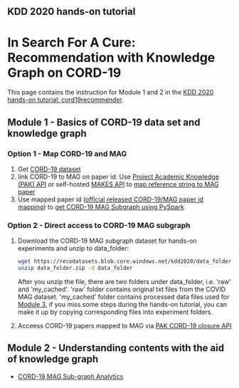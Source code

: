 ## KDD 2020 hands-on tutorial
# In Search For A Cure: Recommendation with Knowledge Graph on CORD-19

This page contains the instruction for Module 1 and 2 in the [KDD 2020 hands-on tutorial: cord19recommender](https://kdd2020tutorial.github.io/cord19recommender/). 

## Module 1 - Basics of CORD-19 data set and knowledge graph

### Option 1 - Map CORD-19 and MAG 
1. Get [CORD-19 dataset](https://www.semanticscholar.org/cord19/download) 
1. link CORD-19 to MAG on paper id: Use [Project Academic Knowledge (PAK) API](https://www.microsoft.com/en-us/research/project/academic-knowledge/) or self-hosted [MAKES API](https://docs.microsoft.com/en-us/academic-services/knowledge-exploration-service/) to [map reference string to MAG paper](https://github.com/microsoft/mag-covid19-research-examples/tree/master/src/PAK-Samples/MapReferenceToPaper)
1. Use mapped paper id ([official released CORD-19/MAG paper id mapping](https://github.com/microsoft/mag-covid19-research-examples/blob/master/src/data/releases.md)) to [get CORD-19 MAG Subgraph using PySpark](./Module1-Get-MAG-SubGraph/)

### Option 2 - Direct access to CORD-19 MAG subgraph
1. Download the CORD-19 MAG subgraph dataset for hands-on experiments and unzip to data_folder:
    ```bash
    wget https://recodatasets.blob.core.windows.net/kdd2020/data_folder.zip
    unzip data_folder.zip -d data_folder
    ```
    After you unzip the file, there are two folders under data_folder, i.e. 'raw' and 'my_cached'.   'raw' folder contains original txt files from the COVID MAG dataset. 'my_cached' folder contains processed data files used for [Module 3](https://github.com/microsoft/recommenders/tree/kdd2020_tutorial/scenarios/academic/KDD2020-tutorial), if you miss some steps during the hands-on tutorial, you can make it up by copying corresponding files into experiment folders.
 
1. Acceess CORD-19 papers mapped to MAG via [PAK CORD-19 closure API](https://github.com/microsoft/mag-covid19-research-examples/blob/master/src/PAK-Samples/cord-19-closure.md)

## Module 2 - Understanding contents with the aid of knowledge graph

* [CORD-19 MAG Sub-graph Analytics](./Module2-Cord19-SubGraph-Analytics/)
